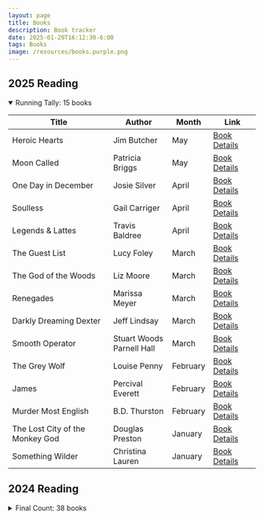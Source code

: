 ```yaml
---
layout: page
title: Books
description: Book tracker
date: 2025-01-20T16:12:30-6:00
tags: Books
image: /resources/books.purple.png
---
```



## 2025 Reading

<details open>
<summary>Running Tally: 15 books</summary>

| Title | Author | Month | Link |
| ----- | ------ | ----- | ---- |
| Heroic Hearts | Jim Butcher | May | [Book Details](https://openlibrary.org/works/OL24794467W) |
| Moon Called | Patricia Briggs | May | [Book Details](https://openlibrary.org/works/OL5682781W) |
| One Day in December | Josie Silver | April | [Book Details](https://openlibrary.org/works/OL19762562W) |
| Soulless | Gail Carriger | April | [Book Details](https://openlibrary.org/works/OL14981695W) |
| Legends & Lattes | Travis Baldree | April | [Book Details](https://openlibrary.org/works/OL27591348W) |
| The Guest List | Lucy Foley | March | [Book Details](https://www.librarything.com/search_works.php?searchType=title&search=The%20Guest%20List) |
| The God of the Woods | Liz Moore | March | [Book Details](https://openlibrary.org/works/OL37827517W) |
| Renegades | Marissa Meyer | March | [Book Details](https://openlibrary.org/works/OL17867102W) |
| Darkly Dreaming Dexter | Jeff Lindsay | March | [Book Details](https://openlibrary.org/works/OL3968346W) |
| Smooth Operator | Stuart Woods<br>Parnell Hall | March | [Book Details](https://openlibrary.org/works/OL20475799W) |
| The Grey Wolf | Louise Penny | February | [Book Details](https://www.librarything.com/search_works.php?searchType=title&search=The%20Grey%20Wolf) |
| James | Percival Everett | February | [Book Details](https://openlibrary.org/works/OL36506504W) |
| Murder Most English | B.D. Thurston | February | [Book Details](https://www.librarything.com/search_works.php?searchType=title&search=Murder%20Most%20English) |
| The Lost City of the Monkey God | Douglas Preston | January | [Book Details](https://openlibrary.org/works/OL17876084W) |
| Something Wilder | Christina Lauren | January | [Book Details](https://openlibrary.org/works/OL26280333W) |

</details>


## 2024 Reading

<details>
<summary>Final Count: 38 books</summary>

| Title | Author | Month | Link |
| ----- | ------ | ----- | ---- |
| Rising Strong as a Spiritual Practice | Brené Brown | December | [Book Details](https://openlibrary.org/works/OL24343644W) |
| The Ward Witch | Sarah Painter | December | [Book Details](https://www.librarything.com/search_works.php?searchType=title&search=The%20Ward%20Witch) |
| C.S. Lewis | Alister McGrath | December | [Book Details](https://openlibrary.org/works/OL27033945W) |
| Still Life | Louise Penny | November | [Book Details](https://openlibrary.org/works/OL8475916W) |
| System Collapse | Martha Wells | November | [Book Details](https://openlibrary.org/works/OL33402895W) |
| The Club | Ellery Lloyd | November | [Book Details](https://openlibrary.org/works/OL27775853W) |
| Canto Bight | Saladin Ahmed<br>Rae Carson<br>Mira Grant | November | [Book Details](https://openlibrary.org/works/OL19723104W) |
| Rogue Force | Jack Mars | November | [Book Details](https://openlibrary.org/works/OL28488174W) |
| Home is Where the Bodies Are | Jeneva Rose | November | [Book Details](https://openlibrary.org/works/OL37615492W) |
| The Serpent’s Secret | Sayantani DasGupta | November | [Book Details](https://openlibrary.org/works/OL19751990W) |
| The Butcher and the Wren | Alaina Urquhart | October | [Book Details](https://openlibrary.org/works/OL27815081W) |
| Hide | Kiersten White | October | [Book Details](https://openlibrary.org/works/OL25815652W) |
| You Shouldn’t Have Come Here | Jeneva Rose | October | [Book Details](https://openlibrary.org/works/OL28721364W) |
| Brick Dust and Bones | M. R. Fournet | October | [Book Details](https://openlibrary.org/works/OL28692574W) |
| Yellowface | R.F. Kuang | October | [Book Details](https://www.librarything.com/search_works.php?searchType=title&search=Yellowface) |
| The Art of Invisibility | Kevin Mitnick | September | [Book Details](https://openlibrary.org/works/OL17635845W) |
| The Outsider | Stephen King | September | [Book Details](https://openlibrary.org/works/OL17937105W) |
| Digital Minimalism | Cal Newport | August | [Book Details](https://openlibrary.org/works/OL19541830W) |
| A Winter in New York | Josie Silver | August | [Book Details](https://www.librarything.com/search_works.php?searchType=title&search=A%20Winter%20in%20New%20York) |
| Bookworm to Badass | Dustin Tigner | July | [Book Details](https://www.librarything.com/search_works.php?searchType=title&search=Bookworm%20to%20Badass) |
| Fugitive Telemetry | Martha Wells | June | [Book Details](https://openlibrary.org/works/OL20805971W) |
| House of Earth and Blood | Sarah J. Maas | June | [Book Details](https://openlibrary.org/works/OL20650912W) |
| The Kill Factor | Ben Oliver | June | [Book Details](https://www.librarything.com/search_works.php?searchType=title&search=The%20Kill%20Factor) |
| Network Effect | Martha Wells | May | [Book Details](https://openlibrary.org/works/OL20735675W) |
| Working for the Devil | Lilith Saintcrow | May | [Book Details](https://openlibrary.org/works/OL8135977W) |
| The Last Murder at the End of the World | Stuart Turton | May | [Book Details](https://openlibrary.org/works/OL38057028W) |
| Tell No One | Harlan Coben | May | [Book Details](https://openlibrary.org/works/OL79338W) |
| Walkaway | Cory Doctorow | April | [Book Details](https://openlibrary.org/works/OL17801248W) |
| Where the Light Fell | Philip Yancey | April | [Book Details](https://openlibrary.org/works/OL25488817W) |
| Exit Strategy | Martha Wells | April | [Book Details](https://openlibrary.org/works/OL19763338W) |
| This is How it Always Is | Laurie Frankel | April | [Book Details](https://openlibrary.org/works/OL20044854W) |
| Rogue Protocol | Martha Wells | March | [Book Details](https://openlibrary.org/works/OL19753589W) |
| Good Omens | Terry Pratchett<br>Neil Gaiman | March | [Book Details](https://openlibrary.org/works/OL453936W) |
| Erasure | Percival Everett | March | [Book Details](https://openlibrary.org/works/OL8386917W) |
| Full Throttle | Joe Hill | March | [Book Details](https://openlibrary.org/works/OL20143959W) |
| Soul Boom | Rainn Wilson | February | [Book Details](https://openlibrary.org/works/OL28763073W) |
| Artificial Condition | Martha Wells | February | [Book Details](https://openlibrary.org/works/OL19747311W) |
| All Systems Red | Martha Wells | January | [Book Details](https://openlibrary.org/works/OL17914663W) |

</details>
